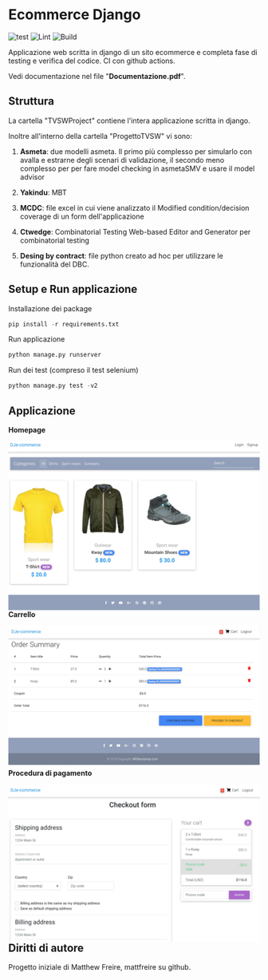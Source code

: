 # Ecommerce Django

![test](https://github.com/SudatiSimone/TVSWProject/workflows/test/badge.svg)  ![Lint](https://github.com/SudatiSimone/TVSWProject/workflows/lint/badge.svg)  ![Build](https://github.com/SudatiSimone/TVSWProject/workflows/build/badge.svg)





Applicazione web scritta in django di un sito ecommerce e completa fase di testing e verifica del codice. 
CI con github actions.

Vedi documentazione nel file "**Documentazione.pdf**". 

## Struttura 

La cartella "TVSWProject" contiene l'intera applicazione scritta in django. 

Inoltre all'interno della cartella "ProgettoTVSW" vi sono:

1. **Asmeta**: due modelli asmeta. Il primo più complesso per simularlo con avalla e estrarne degli scenari di validazione, il secondo meno complesso per per fare model checking in asmetaSMV e usare il model advisor

2. **Yakindu**: MBT

3. **MCDC**: file excel in cui viene analizzato il Modified condition/decision coverage di un form dell'applicazione

4. **Ctwedge**: Combinatorial Testing Web-based Editor and Generator per combinatorial testing

5. **Desing by contract**: file python creato ad hoc per utilizzare le funzionalità del DBC. 

## Setup e Run applicazione 

Installazione dei package
~~~python
pip install -r requirements.txt
~~~

Run applicazione

~~~python
python manage.py runserver
~~~

Run dei test (compreso il test selenium)

~~~python
python manage.py test -v2
~~~


## Applicazione

**Homepage**

<img src="Capture.JPG"
     style="float: left; margin-right: 10px;" />

**Carrello**
     
<img src="Capture1.JPG"
     style="float: left; margin-right: 10px;" />
     
**Procedura di pagamento**
     
<img src="Capture2.JPG"
     style="float: left; margin-right: 10px;" />
     

## Diritti di autore

Progetto iniziale di Matthew Freire, mattfreire su github. 
